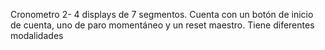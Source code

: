 Cronometro 2- 4 displays de 7 segmentos. Cuenta con un botón de inicio de cuenta, uno
de paro momentáneo y un reset maestro. Tiene diferentes modalidades
